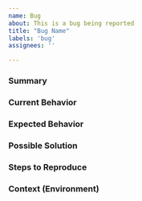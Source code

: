 ```yaml
---
name: Bug
about: This is a bug being reported
title: "Bug Name"
labels: 'bug'
assignees: ''

---
```

<!-- Text within these arrows are notes for you and should be deleted -->

### Summary

<!-- Provide a general summary of the problem here and in the title -->

### Current Behavior

<!-- Give a consice explanation of the problem in more detail here -->

### Expected Behavior

<!-- Explain what should be happening instead -->

### Possible Solution

<!-- Not obligatory, but suggest any potental causes or fixes for the bug -->

### Steps to Reproduce

<!-- Provide step by step instructions for reproducing the bug-->

<!-- Include photos or videos if possible to help troubleshooters -->

### Context (Environment)

<!-- How has this issue affected you? What are you trying to accomplish? -->

<!-- Providing context helps us come up with a solution -->

<!-- What version of the client are you using? -->

<!-- What operating system are you running? -->
